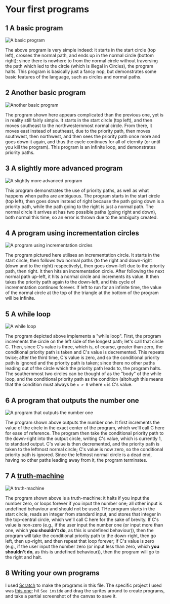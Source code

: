 # Your first programs

## 1 A basic program
![A basic program](../images/program-1.png?raw=true)

The above program is very simple indeed: it starts in the start circle (top left), crosses the normal path, and ends up in the normal circle (bottom right); since there is nowhere to from the normal circle without traversing the path which led to the circle (which is illegal in Circles), the program halts. This program is basically just a fancy nop, but demonstrates some basic features of the language, such as circles and normal paths.

## 2 Another basic program
![Another basic program](../images/program-2.png?raw=true)

The program shown here appears complicated than the previous one, yet is in reality still fairly simple. It starts in the start circle (top left), and then moves southeast to the northwesternmost normal circle. From there, it moves east instead of southeast, due to the priority path, then moves southwest, then northwest, and then sees the priority path once more and goes down it again, and thus the cycle continues for all of eternity (or until you kill the program). This program is an infinite loop, and demonstrates priority paths.

## 3 A slightly more advanced program
![A slightly more advanced program](../images/program-3.png?raw=true)

This program demonstrates the use of priority paths, as well as what happens when paths are ambiguous. The program starts in the start circle (top left), then goes down instead of right because the path going down is a priority path, while the path going to the right is just a normal path. The normal circle it arrives at has two possible paths (going right and down), both normal this time, so an error is thrown due to the ambiguity created.

## 4 A program using incrementation circles
![A program using incrementation circles](../images/program-4.png?raw=true)

The program pictured here utilises an incrementation circle. It starts in the start circle, then follows two normal paths (to the right and down-right (down and to the right) respectively), then goes down-left due to the priority path, then right. It then hits an incrementation circle. After following the next normal path up-left, it hits a normal circle and increments its value. It then takes the priority path again to the down-left, and this cycle of incrementation continues forever. If left to run for an infinite time, the value of the normal circle at the top of the triangle at the bottom of the program will be infinite.

## 5 A while loop
![A while loop](../images/program-5.png?raw=true)

The program depicted above implements a "while loop". First, the program increments the circle on the left side of the longest path; let's call that circle C. Then, since C's value is three, which is, of course, greater than zero, the conditional priority path is taken and C's value is decremented. This repeats twice; after the third time, C's value is zero, and so the conditional priority path is ignored and the priority path is taken; since there no other paths leading out of the circle which the priority path leads to, the program halts. The southernmost two circles can be thought of as the "body" of the while loop, and the conditional priority path as the condition (altohugh this means that the condition must always be `x > 0` where `x` is C's value.

## 6 A program that outputs the number one
![A program that outputs the number one](../images/program-6.png?raw=true)

The program shown above outputs the number one. It first increments the value of the circle in the exact center of the program, which we'll call C here for ease of reference. The program then take the conditional priority path to the down-right into the output circle, writing C's value, which is currently 1, to standard output. C's value is then decremented, and the priority path is taken to the leftmost normal circle; C's value is now zero, so the conditional priority path is ignored. Since the leftmost normal circle is a dead end, having no other paths leading away from it, the program terminates.

## 7 A [truth-machine](https://www.esolangs.org/wiki/Truth-machine)
![A truth-machine](../images/program-7.png?raw=true)

The program shown above is a truth-machine: it halts if you input the number zero, or loops forever if you input the number one; all other input is undefined behaviour and should not be used. THe program starts in the start circle, reads an integer from standard input, and stores that integer in the top-central circle, which we'll call C here for the sake of brevity. If C's value is non-zero (e.g., if the user input the number one (or input more than one, which **you shouldn't do**, as this is undefined behaviour)), then the program will take the conditional priority path to the down-right, then go left, then up-right, and then repeat that loop forever; if C's value is zero (e.g., if the user input the number zero (or input less than zero, which **you shouldn't do**, as this is undefined behaviour)), then the program will go to the right and halt.

## 8 Writing your own programs
I used [Scratch](https://scratch.mit.edu/) to make the programs in this file. The specific project I used was [this one](https://scratch.mit.edu/projects/429742899/); hit `See inside` and drag the sprites around to create programs, and take a partial screenshot of the canvas to save it.

